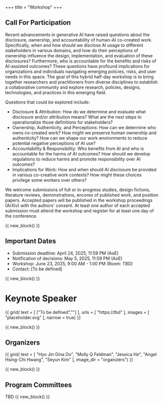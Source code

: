 +++
title = "Workshop"
+++




## Call For Participation

Recent advancements in generative AI have raised questions about the disclosure, ownership, and accountability of human-AI co-created work. Specifically, when and how should we disclose AI usage to different stakeholders in various domains, and how do their perceptions of ownership influence the design, implementation, and evaluation of these disclosures? Furthermore, who is accountable for the benefits and risks of AI-assisted outcomes? These questions have profound implications for organizations and individuals navigating emerging policies, risks, and user needs in this space. The goal of this hybrid half-day workshop is to bring together researchers and practitioners from diverse disciplines to establish a collaborative community and explore research, policies, designs, technologies, and practices in this emerging field. 

Questions that could be explored include:
- Disclosure & Attribution: How do we determine and evaluate what disclosure and/or attribution means?
What are the next steps to operationalize those definitions for stakeholders?
- Ownership, Authenticity, and Perceptions: How can we determine who owns co-created work? How might
we preserve human ownership and authenticity? How can we shape our work environments to reduce potential
negative perceptions of AI use?
- Accountability & Responsibility: Who benefits from AI and who is accountable for the harms of AI outcomes?
How should we develop regulations to reduce harms and promote responsibility over AI outcomes?
- Implications for Work: How and when should AI disclosure be provided in various co-creative work contexts?
How might these choices privilege some workers over others?


We welcome submissions of full or in-progress studies, design fictions, literature reviews, demonstrations, encores of published work, and position papers. 
Accepted papers will be published in the workshop proceedings (ArXiv) with the authors' consent. 
At least one author of each accepted submission must attend the workshop and register for at least one day of the conference. 

{{ new_block() }}
## Important Dates
- Submission deadline: April 24, 2025, 11:59 PM (AoE)
- Notification of decisions: May 5, 2025, 11:59 PM (AoE)
- Workshop: June 23, 2025, 9:00 AM - 1:00 PM (Room: TBD)
- Contact: [To be defined]

{{ new_block() }}
# Keynote Speaker 

{{ grid(
    text = [
        ["To be defined",""]
    ],
    urls = [
        "https://tbd"
    ],
    images = [
        "placeholder.svg"
    ],
    narrow = true) }}



{{ new_block() }}

## Organizers

{{ grid(
    text = [
        "Hyo Jin Gina Do",
        "Molly Q Feldman",
        "Jessica He",
        "Angel Hsing-Chi Hwang",
        "Seyun Kim"
    ],
    image_dir = "organizers") }}

{{ new_block() }}
## Program Committees
TBD
{{ new_block() }}




